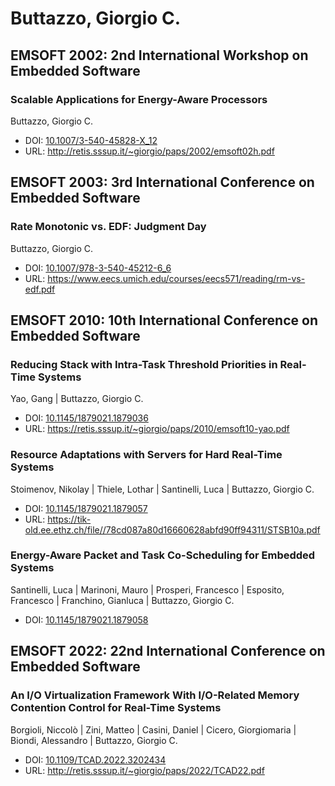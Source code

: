 # Buttazzo, Giorgio C.

## EMSOFT 2002: 2nd International Workshop on Embedded Software

### Scalable Applications for Energy-Aware Processors
Buttazzo, Giorgio C.
* DOI: [10.1007/3-540-45828-X_12](https://doi.org/10.1007/3-540-45828-X_12)
* URL: <http://retis.sssup.it/~giorgio/paps/2002/emsoft02h.pdf>

## EMSOFT 2003: 3rd International Conference on Embedded Software

### Rate Monotonic vs. EDF: Judgment Day
Buttazzo, Giorgio C.
* DOI: [10.1007/978-3-540-45212-6_6](https://doi.org/10.1007/978-3-540-45212-6_6)
* URL: <https://www.eecs.umich.edu/courses/eecs571/reading/rm-vs-edf.pdf>

## EMSOFT 2010: 10th International Conference on Embedded Software

### Reducing Stack with Intra-Task Threshold Priorities in Real-Time Systems
Yao, Gang | Buttazzo, Giorgio C.
* DOI: [10.1145/1879021.1879036](https://doi.org/10.1145/1879021.1879036)
* URL: <https://retis.sssup.it/~giorgio/paps/2010/emsoft10-yao.pdf>

### Resource Adaptations with Servers for Hard Real-Time Systems
Stoimenov, Nikolay | Thiele, Lothar | Santinelli, Luca | Buttazzo, Giorgio C.
* DOI: [10.1145/1879021.1879057](https://doi.org/10.1145/1879021.1879057)
* URL: <https://tik-old.ee.ethz.ch/file//78cd087a80d16660628abfd90ff94311/STSB10a.pdf>

### Energy-Aware Packet and Task Co-Scheduling for Embedded Systems
Santinelli, Luca | Marinoni, Mauro | Prosperi, Francesco | Esposito, Francesco | Franchino, Gianluca | Buttazzo, Giorgio C.
* DOI: [10.1145/1879021.1879058](https://doi.org/10.1145/1879021.1879058)

## EMSOFT 2022: 22nd International Conference on Embedded Software

### An I/O Virtualization Framework With I/O-Related Memory Contention Control for Real-Time Systems
Borgioli, Niccolò | Zini, Matteo | Casini, Daniel | Cicero, Giorgiomaria | Biondi, Alessandro | Buttazzo, Giorgio C.
* DOI: [10.1109/TCAD.2022.3202434](https://doi.org/10.1109/TCAD.2022.3202434)
* URL: <http://retis.sssup.it/~giorgio/paps/2022/TCAD22.pdf>

